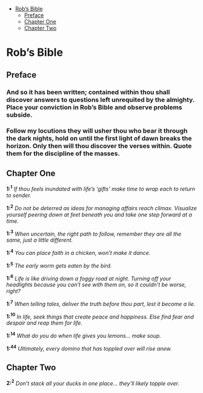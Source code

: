 -   [Rob’s Bible](#rob’s-bible)
    -   [Preface](#preface)
    -   [Chapter One](#chapter-one)
    -   [Chapter Two](#chapter-two)

Rob’s Bible
===========

Preface
-------

### And so it has been written; contained within thou shall discover answers to questions left unrequited by the almighty. Place your conviction in Rob’s Bible and observe problems subside.

### Follow my locutions they will usher thou who bear it through the dark nights, hold on until the first light of dawn breaks the horizon. Only then will thou discover the verses within. Quote them for the discipline of the masses.

Chapter One
-----------

**1:<sup>1</sup>** *If thou feels inundated with life’s ‘gifts’ make time to wrap each to return to sender.*

**1:<sup>2</sup>** *Do not be deterred as ideas for managing affairs reach climax. Visualize yourself peering down at feet beneath you and take one step forward at a time.*

**1:<sup>3</sup>** *When uncertain, the right path to follow, remember they are all the same, just a little different.*

**1:<sup>4</sup>** *You can place faith in a chicken, won’t make it dance.*

**1:<sup>5</sup>** *The early worm gets eaten by the bird.*

**1:<sup>6</sup>** *Life is like driving down a foggy road at night. Turning off your headlights because you can’t see with them on, so it couldn’t be worse, right?*

**1:<sup>7</sup>** *When telling tales, deliver the truth before thou part, lest it become a lie.*

**1:<sup>10</sup>** *In life, seek things that create peace and happiness. Else find fear and despair and reap them for life.*

**1:<sup>14</sup>** *What do you do when life gives you lemons… make soup.*

**1:<sup>44</sup>** *Ultimately, every domino that has toppled over will rise anew.*

Chapter Two
-----------

**2:<sup>2</sup>** *Don’t stack all your ducks in one place… they’ll likely topple over.*
